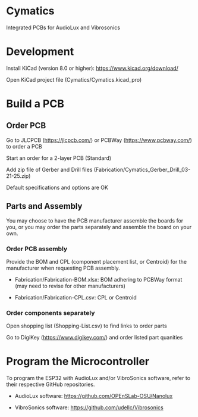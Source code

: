 # Cymatics

Integrated PCBs for AudioLux and Vibrosonics

# Development

Install KiCad (version 8.0 or higher): https://www.kicad.org/download/

Open KiCad project file (Cymatics/Cymatics.kicad_pro)

# Build a PCB

## Order PCB

Go to JLCPCB (https://jlcpcb.com/) or PCBWay (https://www.pcbway.com/) to order a PCB

Start an order for a 2-layer PCB (Standard)

Add zip file of Gerber and Drill files (Fabrication/Cymatics_Gerber_Drill_03-21-25.zip)

Default specifications and options are OK

## Parts and Assembly

You may choose to have the PCB manufacturer assemble the boards for you, or you may order the parts separately and assemble the board on your own.

### Order PCB assembly

Provide the BOM and CPL (component placement list, or Centroid) for the manufacturer when requesting PCB assembly.

- Fabrication/Fabrication-BOM.xlsx: BOM adhering to PCBWay format (may need to revise for other manufacturers)

- Fabrication/Fabrication-CPL.csv: CPL or Centroid

### Order components separately

Open shopping list (Shopping-List.csv) to find links to order parts

Go to DigiKey (https://www.digikey.com/) and order listed part quanities

# Program the Microcontroller

To program the ESP32 with AudioLux and/or VibroSonics software, refer to their respective GitHub repositories.

- AudioLux software: https://github.com/OPEnSLab-OSU/Nanolux

- VibroSonics software: https://github.com/udellc/Vibrosonics

